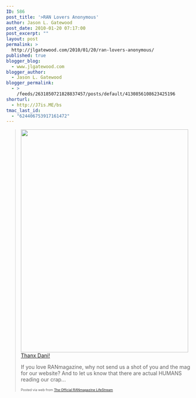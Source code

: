 ```yaml
---
ID: 586
post_title: '>RAN Lovers Anonymous'
author: Jason L. Gatewood
post_date: 2010-01-20 07:17:00
post_excerpt: ""
layout: post
permalink: >
  http://jlgatewood.com/2010/01/20/ran-lovers-anonymous/
published: true
blogger_blog:
  - www.jlgatewood.com
blogger_author:
  - Jason L. Gatewood
blogger_permalink:
  - >
    /feeds/2631850721828837457/posts/default/4130856108623425196
shorturl:
  - http://J7is.ME/bs
tmac_last_id:
  - "624406753917161472"
---
```

><div><div> <img src="http://posterous.com/getfile/files.posterous.com/ranmagazine/rwIhiuEizmgtnalgrqrcAynpgGuvvapyctnzDgbIFpkgBCtqCBJppdxtooll/media_httpphotosgakfb_tuolz.jpg.scaled500.jpg" width="453" height="604" /> <div><a href="http://www.facebook.com/profile.php?id=100000228320597">Thanx Dani!</a></div> <p>If you love RANmagazine, why not send us a shot of you and the mag for our website?  And to let us know that there are actual HUMANS reading our crap...</p></div><p style="font-size: 9px;">  Posted via web from <a href="http://blog.ranmagazine.com/ran-lovers-anonymous">The Official RANmagazine LifeStream</a>  </p></div>
